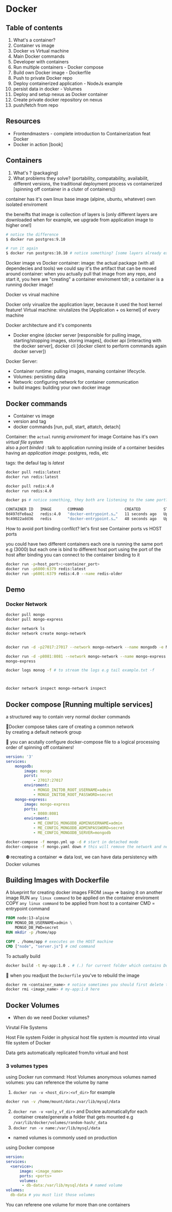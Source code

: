 # Docker

## Table of contents

1. What's a container?
2. Container vs image
3. Docker vs Virtual machine
4. Main Docker commands
5. Developer with containers
6. Run multiple containers - Docker compose
7. Build own Docker image - Dockerfile
8. Push to private Docker repo
9. Deploy containerized application - NodeJs example
10. persist data in docker - Volumes
11. Deploy and setup nexus as Docker container
12. Create private docker repository on nexus
13. push/fetch from repo

## Resources

- Frontendmasters - complete introduction to Containerization feat Docker
- Docker in action [book]

## Containers

1. What's ? (packaging)
2. What problems they solve? (portability, compatability, availabilit, different versions, the traditional deployment process vs containerized [spinning off container in a cluter of containers])

container has it's own linux base image (alpine, ubuntu, whatever) own isolated enviroment

the beneifts that image is collection of layers is [only different layers are downloaded when for example, we upgrade from application image to higher one!]

```sh
# notice the difference
$ docker run postgres:9.10

# run it again 
$ docker run postgres:10.10 # notice something? [some layers already exists]
```

Docker image vs Docker container:
image: the actual package (with all dependecies and tools) we could say it's the artifact that can be moved around
container: when you actually pull that image from any repo, and start it, you here are "creating" a container enviroment
tdlr; a container is a running docker image!

Docker vs virual machine

Docker only virualize the application layer, because it used the host kernel feature!
Virtual machine: virutalizes the [Application + os kernel] of every machine

Docker architecture and it's components

- Docker engine (docker server [responsible for pulling image, starting/stopping images, storing images], docker api [interacting with the docker server], docker cli [docker client to perform commands again docker server])

Docker Server:

- Container runtime: pulling images, manaing container lifecycle.
- Volumes: persisting data
- Network: configuring network for container communication
- build images: building your own docker image

## Docker commands

- Container vs image
- version and tag
- docker commands [run, pull, start, attatch, detach]

Container: the `actual` runnig _enviroment_ for image
Containe has it's own _virtual file system_  
also a _port binded_ : talk to application running inside of a container
besides having an _application image_: postgres, redis, etc

tags: the defaul tag is _latest_

```sh
docker pull redis:latest
docker run redis:latest

docker pull redis:4.0
docker run redis:4.0

docker ps # notice something, they both are listening to the same port?!

CONTAINER ID   IMAGE       COMMAND                  CREATED          STATUS          PORTS      NAMES
0d497dfe0aa2   redis:4.0   "docker-entrypoint.s…"   11 seconds ago   Up 10 seconds   6379/tcp   epic_bell
9c49022add36   redis       "docker-entrypoint.s…"   48 seconds ago   Up 47 seconds   6379/tcp   optimistic_zhukovsky
```

How to avoid port binding confilct?
let's first see Container ports vs HOST ports

you could have two different containers each one is running the same port e.g (3000) but each one is bind to different host port
using the port of the host after binding you can connect to the container binding to it

```sh
docker run -p<host_port>:<container_port>
docker run -p6000:6379 redis:latest
docker run -p6001:6379 redis:4.0 --name redis-older
```

## Demo

### Docker Network

```sh
docker pull mongo
docker pull mongo-express

docker network ls
docker network create mongo-network


docker run -d -p27017:27017 --network mongo-network --name mongodb -e MONGO_INITDB_ROOT_USERNAME=admin -e MONGO_INITDB_ROOT_PASSWORD=secret mongo

docker run -d -p8081:8081 --network mongo-network --name mongo-express -e -e ME_CONFIG_MONGODB_SERVER="mongodb"  -e ME_CONFIG_MONGODB_ADMINUSERNAME=admin -e ME_CONFIG_MONGODB_ADMINPASSWORD=secret
mongo-express 

docker logs monog -f # to stream the logs e.g tail example.txt -f



docker network inspect mongo-network inspect
```

## Docker compose [Running multiple services]

a structured way to contain very normal docker commands

💯Docker compose takes care of creating a common network  
by creating a default network group

:small_red_triangle: you can acutally configure docker-compose file to a logical processing order of spinning off containers!

```yaml
version: '3'
services:
    mongodb:
        image: mongo
        porst:
            - 27017:27017
        enviroment:
            - MONGO_INITDB_ROOT_USERNAME=admin
            - MONGO_INITDB_ROOT_PASSWORD=secret
    mongo-express:
        image: mongo-express
        ports:
            - 8080:8081 
        enviroment:
            - ME_CONFIG_MONGODB_ADMINUSERNAME=admin
            - ME_CONFIG_MONGODB_ADMINPASSWORD=secret 
            - ME_CONFIG_MONGODB_SERVER=mongodb
```

```sh
docker-compose -f mongo.yml up -d # start in detached mode
docker-compose -f mongo.yaml down # this will remove the network and next time upping it, it will create a new network
```

⛔ recreating a container => data lost, we can have data persistency with Docker volumes

## Building Images with Dockerfile
A blueprint for creating docker images
FROM `image` => basing it on another image
RUN `any linux command` to be applied on the container enviroment
COPY `any linux command` to be applied from host to a container
CMD = entrypoint command
```dockerfile
FROM node:13-alpine
ENV MONGO_DB_USERNAME=admin \
    MONGO_DB_PWD=secret
RUN mkdir -p /home/app

COPY . /home/app # executes on the HOST machine
CMD ["node", "server.js"] # cmd command
```

To actually build
```sh
docker build -t my-app:1.0 . # (.) for current folder which contains Dockerfile
```

:red_circle: when you readjust the `Dockerfile` you've to rebuild the image

```sh
docker rm <container_name> # notice sometimes you should first delete the container, then delete the image; otherwise it wouldn't go right
docker rmi <image_name> # my-app:1.0 here
```

## Docker Volumes
- When do we need Docker volumes?


Virutal File Systems

Host File system 
Folder in physical host file system is *mounted* into virual file system of Docker

Data gets automatically replicated from/to virtual and host
<insert image>

### 3 volumes types
using Docker run command:
Host Volumes
anonymous volumes
named volumes: you can reference the volume by name
1. `docker run -v <host_dir>:<vf_dir>`
for example
```sh
docker run -v /home/mount/data:/var/lib/mysql/data
```

2. `docker run -v <only_vf_dir>`
and Dockre automaticallyfor each container create/generate a folder that gets mounted e.g `/var/lib/docker/volumes/random-hash/_data`
3. `docker run -v name:/var/lib/mysql/data`

* named volumes is commonly used on production

using Docker compose
```yaml
version:
services:
  <service>:
      image: <image_name>
      ports: <ports>
      volumes:
       - db-data:/var/lib/mysql/data # named volume
volumes:
  db-data # you must list those volumes
```
You can referene one volume for more than one containers
